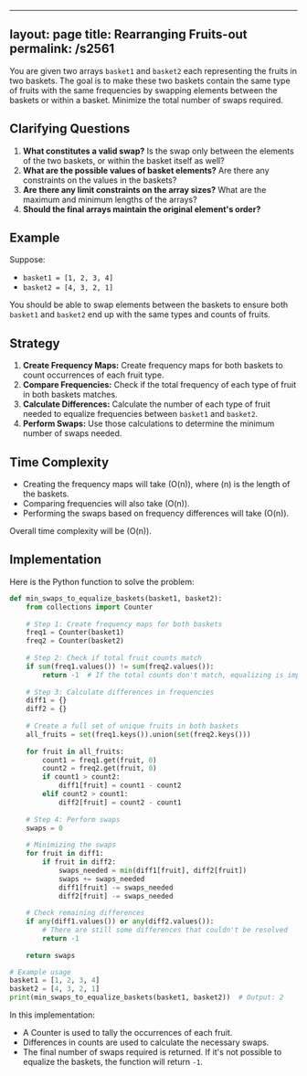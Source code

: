 
---
layout: page
title:  Rearranging Fruits-out
permalink: /s2561
---

You are given two arrays `basket1` and `basket2` each representing the fruits in two baskets. The goal is to make these two baskets contain the same type of fruits with the same frequencies by swapping elements between the baskets or within a basket. Minimize the total number of swaps required.

## Clarifying Questions

1. **What constitutes a valid swap?** Is the swap only between the elements of the two baskets, or within the basket itself as well?
2. **What are the possible values of basket elements?** Are there any constraints on the values in the baskets?
3. **Are there any limit constraints on the array sizes?** What are the maximum and minimum lengths of the arrays?
4. **Should the final arrays maintain the original element's order?**

## Example

Suppose:
- `basket1 = [1, 2, 3, 4]`
- `basket2 = [4, 3, 2, 1]`

You should be able to swap elements between the baskets to ensure both `basket1` and `basket2` end up with the same types and counts of fruits.

## Strategy

1. **Create Frequency Maps:** Create frequency maps for both baskets to count occurrences of each fruit type.
2. **Compare Frequencies:** Check if the total frequency of each type of fruit in both baskets matches.
3. **Calculate Differences:** Calculate the number of each type of fruit needed to equalize frequencies between `basket1` and `basket2`.
4. **Perform Swaps:** Use those calculations to determine the minimum number of swaps needed.

## Time Complexity

- Creating the frequency maps will take \(O(n)\), where \(n\) is the length of the baskets.
- Comparing frequencies will also take \(O(n)\).
- Performing the swaps based on frequency differences will take \(O(n)\).

Overall time complexity will be \(O(n)\).

## Implementation

Here is the Python function to solve the problem:

```python
def min_swaps_to_equalize_baskets(basket1, basket2):
    from collections import Counter
    
    # Step 1: Create frequency maps for both baskets
    freq1 = Counter(basket1)
    freq2 = Counter(basket2)
    
    # Step 2: Check if total fruit counts match
    if sum(freq1.values()) != sum(freq2.values()):
        return -1  # If the total counts don't match, equalizing is impossible
    
    # Step 3: Calculate differences in frequencies
    diff1 = {}
    diff2 = {}
    
    # Create a full set of unique fruits in both baskets
    all_fruits = set(freq1.keys()).union(set(freq2.keys()))
    
    for fruit in all_fruits:
        count1 = freq1.get(fruit, 0)
        count2 = freq2.get(fruit, 0)
        if count1 > count2:
            diff1[fruit] = count1 - count2
        elif count2 > count1:
            diff2[fruit] = count2 - count1
    
    # Step 4: Perform swaps
    swaps = 0
    
    # Minimizing the swaps
    for fruit in diff1:
        if fruit in diff2:
            swaps_needed = min(diff1[fruit], diff2[fruit])
            swaps += swaps_needed
            diff1[fruit] -= swaps_needed
            diff2[fruit] -= swaps_needed
    
    # Check remaining differences
    if any(diff1.values()) or any(diff2.values()):
        # There are still some differences that couldn't be resolved
        return -1
    
    return swaps

# Example usage
basket1 = [1, 2, 3, 4]
basket2 = [4, 3, 2, 1]
print(min_swaps_to_equalize_baskets(basket1, basket2))  # Output: 2
```

In this implementation:
- A Counter is used to tally the occurrences of each fruit.
- Differences in counts are used to calculate the necessary swaps.
- The final number of swaps required is returned. If it's not possible to equalize the baskets, the function will return `-1`.